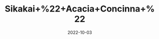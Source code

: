 ---
title: 'Sikakai+%22+Acacia+Concinna+%22'
date: '2022-10-03' 
metatag: '' 
inventory: '0' 
draft: false 
# meta description 
shortDescripton: 'It+imparts+Shine+and+Softness+To+Hair+and+removes+Hair+Lice+and+Dandruff.'
description: 'Herb'
longdescription: ''
featured: True
# product Price
price: '40.0'
# Product Short Description
shortDescription: 'It+imparts+Shine+and+Softness+To+Hair+and+removes+Hair+Lice+and+Dandruff.'
productID: 'CE3F1A52-0E27-ED11-9968-005056B3A416'
type: 'products'
category: 'Herb' 
thumnailproduct: 'https://eraconnect.blob.core.windows.net/product-images/aminsaddiquidawakhana/CE3F1A52-0E27-ED11-9968-005056B3A416.webp' 
images:
  - image: 'https://eraconnect.blob.core.windows.net/product-images/aminsaddiquidawakhana/CE3F1A52-0E27-ED11-9968-005056B3A416.webp'  
Variants:
---